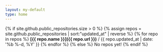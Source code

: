 ```yaml
---
layout: my-default
type: home
---
```


{% if site.github.public_repositories.size > 0 %}
    {% assign repos = site.github.public_repositories | sort:"updated_at" | reverse %}
    {% for repo in repos %}
**[{{ repo.name }}]({{ repo.url }})** / {{ repo.updated_at | date: '%b %-d, %Y' }}
    {% endfor %}
{% else %}
    No repos yet!
{% endif %}
